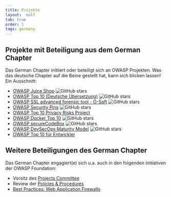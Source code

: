```yaml
---
title: Projekte
layout:  null
tab: true
order: 1
tags: germany
---
```


## Projekte mit Beteiligung aus dem German Chapter

Das German Chapter initiiert oder beteiligt sich an OWASP Projekten. Was
das deutsche Chapter auf die Beine gestellt hat, kann sich blicken
lassen! Ein Ausschnitt:

* <i class="fas fa-flag" style="color:#2ADA08;"></i>
  [OWASP Juice Shop](/www-project-juice-shop/)
  ![GitHub stars](https://img.shields.io/github/stars/bkimminich/juice-shop.svg?label=GitHub%20%E2%98%85&style=flat)
* <i class="fas fa-flag" style="color:#2ADA08;"></i>
  [OWASP Top 10 (Deutsche Übersetzung)](projekte/top_10/)
  ![GitHub stars](https://img.shields.io/github/stars/OWASP/Top10.svg?label=GitHub%20%E2%98%85&style=flat)
* <i class="fas fa-flask" style="color:#FFA500;"></i>
  [OWASP SSL advanced forensic tool - O-Saft](/www-project-o-saft/)
  ![GitHub stars](https://img.shields.io/github/stars/OWASP/O-Saft.svg?label=GitHub%20%E2%98%85&style=flat)
* <i class="fas fa-flask" style="color:#FFA500;"></i>
  [OWASP Security Pins](/www-project-security-pins/)
  ![GitHub stars](https://img.shields.io/github/stars/wurstbrot/security-pins.svg?label=GitHub%20%E2%98%85&style=flat)
* <i class="fas fa-flask" style="color:#FFA500;"></i>
  [OWASP Top 10 Privacy Risks Project](/www-project-top-10-privacy-risks/)
* <i class="fas fa-egg" style="color:#233e81;"></i>
  [OWASP Docker Top 10](/www-project-docker-top-10)
  ![GitHub stars](https://img.shields.io/github/stars/OWASP/Docker-Security.svg?label=GitHub%20%E2%98%85&style=flat)
* <i class="fas fa-egg" style="color:#233e81;"></i>
  [OWASP secureCodeBox](/www-project-securecodebox/)
  ![GitHub stars](https://img.shields.io/github/stars/secureCodeBox/secureCodeBox.svg?label=GitHub%20%E2%98%85&style=flat)
* <i class="fas fa-egg" style="color:#233e81;"></i>
  [OWASP DevSecOps Maturity Model](/www-project-devsecops-maturity-model/)
  ![GitHub stars](https://img.shields.io/github/stars/wurstbrot/DevSecOps-MaturityModel.svg?label=GitHub%20%E2%98%85&style=flat)
* <i class="fas fa-egg" style="color:#233e81;"></i>
  [OWASP Top 10 für Entwickler](https://wiki.owasp.org/index.php/Category:OWASP_Top_10_fuer_Entwickler)

## Weitere Beteiligungen des German Chapter

Das German Chapter engagiert(e) sich u.a. auch in den folgenden
Initiativen der OWASP Foundation:

* Vorsitz des
  [Projects Committee](/www-committee-project/)
* Review der
  [Policies & Procedures](/www-policy/)
* [Best Practices: Web Application Firewalls](https://wiki.owasp.org/index.php/Category:OWASP_Best_Practices:_Use_of_Web_Application_Firewalls)


